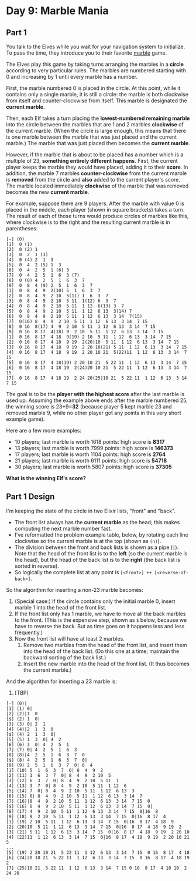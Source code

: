 # Day 9: Marble Mania

## Part 1

You talk to the Elves while you wait for your navigation system to initialize. To pass the time, they introduce you to their favorite [marble](https://en.wikipedia.org/wiki/Marble_(toy)) game.

The Elves play this game by taking turns arranging the marbles in a **circle** according to very particular rules. The marbles are numbered starting with 0 and increasing by 1 until every marble has a number.

First, the marble numbered 0 is placed in the circle. At this point, while it contains only a single marble, it is still a circle: the marble is both clockwise from itself and counter-clockwise from itself. This marble is designated the **current marble**.

Then, each Elf takes a turn placing the **lowest-numbered remaining marble** into the circle between the marbles that are 1 and 2 marbles **clockwise** of the current marble. (When the circle is large enough, this means that there is one marble between the marble that was just placed and the current marble.) The marble that was just placed then becomes the **current marble**.

However, if the marble that is about to be placed has a number which is a multiple of 23, **something entirely different happens**. First, the current player keeps the marble they would have placed, adding it to their **score**. In addition, the marble 7 marbles **counter-clockwise** from the current marble is **removed** from the circle and **also** added to the current player's score. The marble located immediately **clockwise** of the marble that was removed becomes the new **current marble**.

For example, suppose there are 9 players. After the marble with value 0 is placed in the middle, each player (shown in square brackets) takes a turn. The result of each of those turns would produce circles of marbles like this, where clockwise is to the right and the resulting current marble is in parentheses:

```
[-] (0)
[1]  0 (1)
[2]  0 (2) 1
[3]  0  2  1 (3)
[4]  0 (4) 2  1  3
[5]  0  4  2 (5) 1  3
[6]  0  4  2  5  1 (6) 3
[7]  0  4  2  5  1  6  3 (7)
[8]  0 (8) 4  2  5  1  6  3  7
[9]  0  8  4 (9) 2  5  1  6  3  7
[1]  0  8  4  9  2(10) 5  1  6  3  7
[2]  0  8  4  9  2 10  5(11) 1  6  3  7
[3]  0  8  4  9  2 10  5 11  1(12) 6  3  7
[4]  0  8  4  9  2 10  5 11  1 12  6(13) 3  7
[5]  0  8  4  9  2 10  5 11  1 12  6 13  3(14) 7
[6]  0  8  4  9  2 10  5 11  1 12  6 13  3 14  7(15)
[7]  0(16) 8  4  9  2 10  5 11  1 12  6 13  3 14  7 15
[8]  0 16  8(17) 4  9  2 10  5 11  1 12  6 13  3 14  7 15
[9]  0 16  8 17  4(18) 9  2 10  5 11  1 12  6 13  3 14  7 15
[1]  0 16  8 17  4 18  9(19) 2 10  5 11  1 12  6 13  3 14  7 15
[2]  0 16  8 17  4 18  9 19  2(20)10  5 11  1 12  6 13  3 14  7 15
[3]  0 16  8 17  4 18  9 19  2 20 10(21) 5 11  1 12  6 13  3 14  7 15
[4]  0 16  8 17  4 18  9 19  2 20 10 21  5(22)11  1 12  6 13  3 14  7 15
[5]  0 16  8 17  4 18(19) 2 20 10 21  5 22 11  1 12  6 13  3 14  7 15
[6]  0 16  8 17  4 18 19  2(24)20 10 21  5 22 11  1 12  6 13  3 14  7 15
[7]  0 16  8 17  4 18 19  2 24 20(25)10 21  5 22 11  1 12  6 13  3 14  7 15
```

The goal is to be the **player with the highest score** after the last marble is used up. Assuming the example above ends after the marble numbered 25, the winning score is 23+9=**32** (because player 5 kept marble 23 and removed marble 9, while no other player got any points in this very short example game).

Here are a few more examples:

- 10 players; last marble is worth 1618 points: high score is **8317**
- 13 players; last marble is worth 7999 points: high score is **146373**
- 17 players; last marble is worth 1104 points: high score is **2764**
- 21 players; last marble is worth 6111 points: high score is **54718**
- 30 players; last marble is worth 5807 points: high score is **37305**

**What is the winning Elf's score?**

## Part 1 Design

I'm keeping the state of the circle in two Elixir lists, "front" and "back".

- The front list always has the **current marble** as the head; this makes computing the next marble number fast.
- I've reformatted the problem example table, below, by rotating each line clockwise so the current marble is at the top (shown as `(n)`).
- The division between the front and back lists is shown as a pipe (`|`). Note that the head of the front list is to the **left** (so the current marble is the head), but the head of the back list is to the **right** (the back list is sorted in reverse).
- So logically the complete list at any point is `[<front>] ++ [<reverse-of-back>]`.

So the algorithm for inserting a non-23 marble becomes:

1. (Special case:) If the circle contains only the initial marble 0, insert marble 1 into the head of the front list.
1. If the front list only has 1 marble, we have to move all the back marbles to the front. (This is the expensive step, shown as `$` below, because we have to reverse the back. But as time goes on it happens less and less frequently.)
1. Now the front list will have at least 2 marbles.
    1. Remove two marbles from the head of the front list, and insert them into the head of the back list. (Do this one at a time; maintain the backward sorting of the back list.)
    1. Insert the new marble into the head of the front list. (It thus becomes the current marble.)

And the algorithm for inserting a 23 marble is:

1. [TBP]

```
[-] (0)|
[1] (1) 0|
[2] (2)|1  0
[$] (2) 1  0|
[3] (3) 0| 2  1
[4] (4)|2  1  3  0
[$] (4) 2  1  3  0|
[5] (5) 1  3  0| 4  2
[6] (6) 3  0| 4  2  5  1
[7] (7) 0| 4  2  5  1  6  3
[8] (8)|4  2  5  1  6  3  7  0
[$] (8) 4  2  5  1  6  3  7  0|
[9] (9) 2  5  1  6  3  7  0| 8  4
[1] (10) 5  1  6  3  7  0| 8  4  9  2
[2] (11) 1  6  3  7  0| 8  4  9  2 10  5
[3] (12) 6  3  7  0| 8  4  9  2 10  5 11  1
[4] (13) 3  7  0| 8  4  9  2 10  5 11  1 12  6
[5] (14) 7  0| 8  4  9  2 10  5 11  1 12  6 13  3
[6] (15) 0| 8  4  9  2 10  5 11  1 12  6 13  3 14  7
[7] (16)|8  4  9  2 10  5 11  1 12  6 13  3 14  7 15  0
[$] (16) 8  4  9  2 10  5 11  1 12  6 13  3 14  7 15  0|
[8] (17) 4  9  2 10  5 11  1 12  6 13  3 14  7 15  0|16  8
[9] (18) 9  2 10  5 11  1 12  6 13  3 14  7 15  0|16  8 17  4
[1] (19) 2 10  5 11  1 12  6 13  3 14  7 15  0|16  8 17  4 18  9
[2] (20)10  5 11  1 12  6 13  3 14  7 15  0|16  8 17  4 18  9 19  2
[3] (21) 5 11  1 12  6 13  3 14  7 15  0|16  8 17  4 18  9 19  2 20 10
[4] (22)11  1 12  6 13  3 14  7 15  0|16  8 17  4 18  9 19  2 20 10 21  5
...
[5] (19) 2 20 10 21  5 22 11  1 12  6 13  3 14  7 15  0 16  8 17  4 18
[6] (24)20 10 21  5 22 11  1 12  6 13  3 14  7 15  0 16  8 17  4 18 19  2
[7] (25)10 21  5 22 11  1 12  6 13  3 14  7 15 0 16  8 17  4 18 19  2 24 20
```

